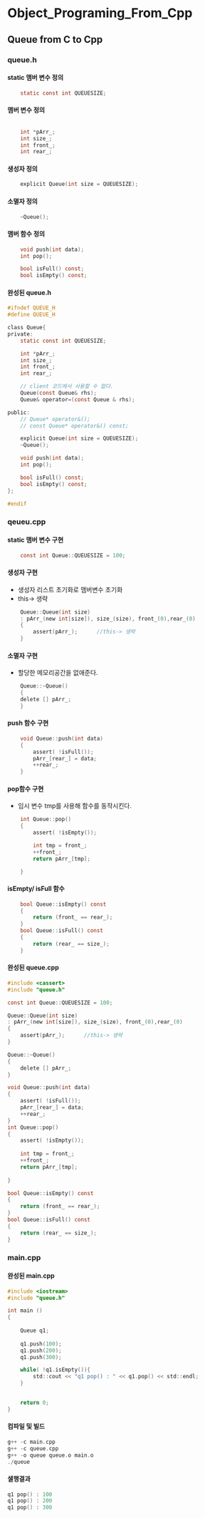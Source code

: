 # Object_Programing_From_Cpp
## Queue from C to Cpp

### queue.h
#### static 맴버 변수 정의
```c
    static const int QUEUESIZE;
```
#### 맴버 변수 정의
```c

    int *pArr_;
    int size_;
    int front_;
    int rear_;

```
#### 생성자 정의
```c
    explicit Queue(int size = QUEUESIZE);
```
#### 소멸자 정의
```c
    ~Queue();
```

#### 맴버 함수 정의
```c
    void push(int data);
    int pop();

    bool isFull() const;
    bool isEmpty() const;
```
#### 완성된 queue.h
```c
#ifndef QUEUE_H
#define QUEUE_H

class Queue{
private:
    static const int QUEUESIZE;

    int *pArr_;
    int size_;
    int front_;
    int rear_;

    // client 코드에서 사용할 수 없다.
    Queue(const Queue& rhs);
    Queue& operator=(const Queue & rhs);

public:
    // Queue* operator&();
    // const Queue* operator&() const;

    explicit Queue(int size = QUEUESIZE);
    ~Queue();

    void push(int data);
    int pop();

    bool isFull() const;
    bool isEmpty() const;
};

#endif
```
### qeueu.cpp

#### static 맴버 변수 구현
```c
    const int Queue::QUEUESIZE = 100;
```

#### 생성자 구현
  - 생성자 리스트 초기화로 맴버변수 초기화 
  - this-> 생략
```c
    Queue::Queue(int size)
    : pArr_(new int[size]), size_(size), front_(0),rear_(0)
    {
        assert(pArr_);      //this-> 생략
    }
```
#### 소멸자 구현
  - 할당한 메모리공간을 없애준다.
```c
    Queue::~Queue()
    {
    delete [] pArr_;
    }
```

#### push 함수 구현
```c
    void Queue::push(int data)
    {   
        assert( !isFull());
        pArr_[rear_] = data;
        ++rear_;
    }
```
#### pop함수 구현
  - 임시 변수 tmp를 사용해 함수를 동작시킨다.
```c
    int Queue::pop()
    {
        assert( !isEmpty());

        int tmp = front_;
        ++front_;
        return pArr_[tmp];

    }
```
#### isEmpty/ isFull  함수 
```c
    bool Queue::isEmpty() const
    {
        return (front_ == rear_);
    }
    bool Queue::isFull() const
    {
        return (rear_ == size_);
    }

```

#### 완성된 queue.cpp
```c
#include <cassert>
#include "queue.h"

const int Queue::QUEUESIZE = 100;

Queue::Queue(int size)
: pArr_(new int[size]), size_(size), front_(0),rear_(0)
{
    assert(pArr_);      //this-> 생략
}

Queue::~Queue()
{
    delete [] pArr_;
}

void Queue::push(int data)
{   
    assert( !isFull());
    pArr_[rear_] = data;
    ++rear_;
}
int Queue::pop()
{
    assert( !isEmpty());
    
    int tmp = front_;
    ++front_;
    return pArr_[tmp];
  
}

bool Queue::isEmpty() const
{
    return (front_ == rear_);
}
bool Queue::isFull() const
{
    return (rear_ == size_);
}

```
### main.cpp
#### 완성된 main.cpp
```c
#include <iostream>
#include "queue.h"

int main ()
{
  
    Queue q1;
    
    q1.push(100);
    q1.push(200);
    q1.push(300);

    while( !q1.isEmpty()){
        std::cout << "q1 pop() : " << q1.pop() << std::endl;    
    }

    
    return 0;       
}
```
#### 컴파일 및 빌드
```c
g++ -c main.cpp
g++ -c queue.cpp
g++ -o queue queue.o main.o
./queue
```
#### 샐행결과
```c
q1 pop() : 100
q1 pop() : 200
q1 pop() : 300
```
